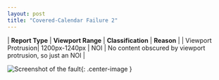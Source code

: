 ```yaml
---
layout: post
title: "Covered-Calendar Failure 2"
---
```

| **Report Type** | **Viewport Range** | **Classification** | **Reason** |
| Viewport Protrusion| 1200px-1240px | NOI | No content obscured by viewport protrusion, so just an NOI | 

![Screenshot of the fault](../../../assets/images/Covered-Calendar/fault2/viewportOverflowWidth1220.png){: .center-image }